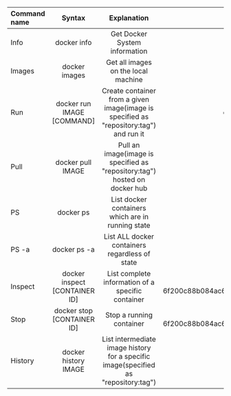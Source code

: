 | Command name       | Syntax     | Explanation    | Example  |
| :------------- | :----------: | :-----------: | :---------:   |
|  Info | docker info   | Get Docker System information | docker info |
|  Images  | docker images | Get all images on the local machine | docker images |
|  Run  | docker run IMAGE [COMMAND] | Create container from a given image(image is specified as "repository:tag") and run it  | docker run busybox:1.33 echo "hello world" |
|  Pull  | docker pull IMAGE | Pull an image(image is specified as "repository:tag") hosted on docker hub | docker pull eclipse-mosquitto:2.0.9 |
|  PS  | docker ps | List docker containers which are in running state | docker ps |
|  PS -a  | docker ps -a | List ALL docker containers regardless of state | docker ps -a |
|  Inspect  | docker inspect [CONTAINER ID] | List complete information of a specific container | docker inspect 6f200c88b084ac62757ca4b5fad7f9f05925202cade9e00d25bdbf8a637f4e1f |
|  Stop  | docker stop [CONTAINER ID] | Stop a running container | docker stop 6f200c88b084ac62757ca4b5fad7f9f05925202cade9e00d25bdbf8a637f4e1f |
|  History  | docker history IMAGE | List intermediate image history for a specific image(specified as "repository:tag") | docker history tomcat:8.0 |
